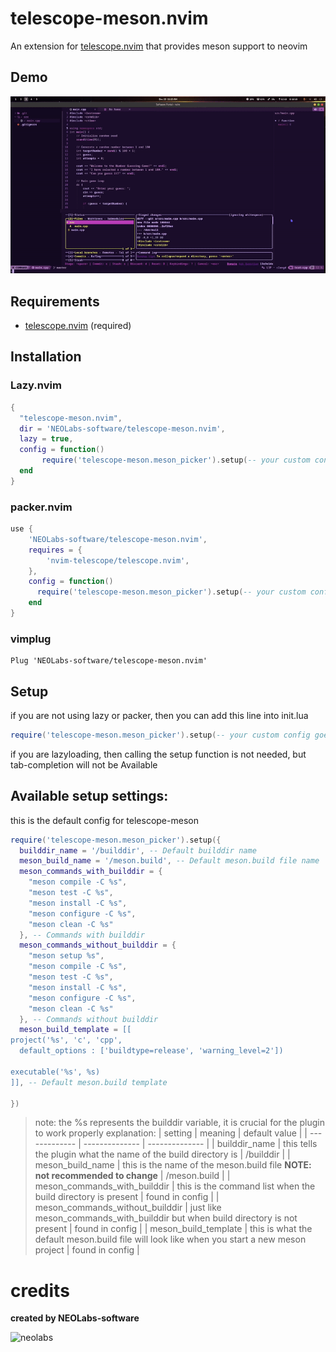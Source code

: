 # telescope-meson.nvim

An extension for [telescope.nvim](https://github.com/nvim-telescope/telescope.nvim)
that provides meson support to neovim

## Demo

![Demo](./demo.gif)

## Requirements

- [telescope.nvim](https://github.com/nvim-telescope/telescope.nvim) (required)

## Installation

### Lazy.nvim

```lua
{
  "telescope-meson.nvim",
  dir = 'NEOLabs-software/telescope-meson.nvim',  
  lazy = true,
  config = function()
       require('telescope-meson.meson_picker').setup(-- your custom config goes here) 
  end
}

```

### packer.nvim

```lua
use {
    'NEOLabs-software/telescope-meson.nvim',
    requires = {
        'nvim-telescope/telescope.nvim',
    },
    config = function()
      require('telescope-meson.meson_picker').setup(-- your custom config goes here)  
    end
}
```

### vimplug

```vim
Plug 'NEOLabs-software/telescope-meson.nvim'
```

## Setup

if you are not using lazy or packer, then you can add this line into init.lua

```lua
require('telescope-meson.meson_picker').setup(-- your custom config goes here)  
```

if you are lazyloading, then calling the setup function is not needed, but tab-completion will not be Available

## Available setup settings:

this is the default config for telescope-meson

```lua
require('telescope-meson.meson_picker').setup({
  builddir_name = '/builddir', -- Default builddir name
  meson_build_name = '/meson.build', -- Default meson.build file name
  meson_commands_with_builddir = {
    "meson compile -C %s",
    "meson test -C %s",
    "meson install -C %s",
    "meson configure -C %s",
    "meson clean -C %s"
  }, -- Commands with builddir
  meson_commands_without_builddir = {
    "meson setup %s",
    "meson compile -C %s",
    "meson test -C %s",
    "meson install -C %s",
    "meson configure -C %s",
    "meson clean -C %s"
  }, -- Commands without builddir
  meson_build_template = [[
project('%s', 'c', 'cpp',
  default_options : ['buildtype=release', 'warning_level=2'])

executable('%s', %s)
]], -- Default meson.build template

})  
```

> note: the %s represents the builddir variable, it is crucial for the plugin to work properly
explanation:
| setting | meaning | default value |
| ------------- | -------------- | -------------- |
| builddir_name | this tells the plugin what the name of the build directory is | /builddir |
| meson_build_name | this is the name of the meson.build file **NOTE: not recommended to change** | /meson.build |
| meson_commands_with_builddir | this is the command list when the build directory is present | found in config |
| meson_commands_without_builddir | just like meson_commands_with_builddir but when build directory is not present | found in config |
| meson_build_template | this is what the default meson.build file will look like when you start a new meson project | found in config |



# credits

**created by NEOLabs-software**

![neolabs](https://github.com/NEOLabs-software/example-form-html/assets/101670923/7acb51d9-c48f-470a-9473-981358fb4865)

